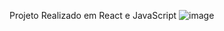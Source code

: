 Projeto Realizado em React e JavaScript 
![image](https://user-images.githubusercontent.com/61034671/222439166-711f213d-85c1-442c-8ccc-a5878b546c9c.png)
